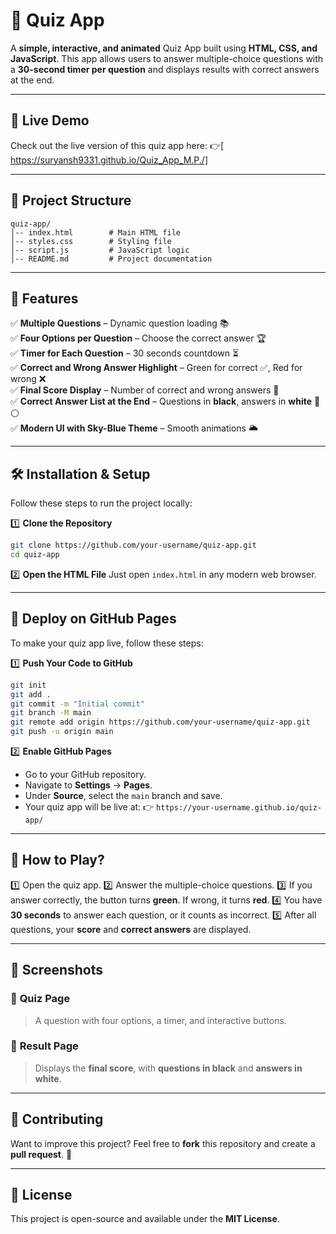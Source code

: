 # 🎯 Quiz App

A **simple, interactive, and animated** Quiz App built using **HTML, CSS, and JavaScript**. This app allows users to answer multiple-choice questions with a **30-second timer per question** and displays results with correct answers at the end.

---

## 🚀 Live Demo
Check out the live version of this quiz app here: 
👉[ https://suryansh9331.github.io/Quiz_App_M.P./]

---

## 📂 Project Structure
```
quiz-app/
│-- index.html        # Main HTML file
│-- styles.css        # Styling file
│-- script.js         # JavaScript logic
│-- README.md         # Project documentation
```

---

## 🎨 Features
✅ **Multiple Questions** – Dynamic question loading 📚  
✅ **Four Options per Question** – Choose the correct answer 🏆  
✅ **Timer for Each Question** – 30 seconds countdown ⏳  
✅ **Correct and Wrong Answer Highlight** – Green for correct ✅, Red for wrong ❌  
✅ **Final Score Display** – Number of correct and wrong answers 🏅  
✅ **Correct Answer List at the End** – Questions in **black**, answers in **white** 🖤⚪  
✅ **Modern UI with Sky-Blue Theme** – Smooth animations 🌥  

---

## 🛠️ Installation & Setup
Follow these steps to run the project locally:

1️⃣ **Clone the Repository**
```sh
git clone https://github.com/your-username/quiz-app.git
cd quiz-app
```

2️⃣ **Open the HTML File**
Just open `index.html` in any modern web browser.

---

## 🚀 Deploy on GitHub Pages

To make your quiz app live, follow these steps:

1️⃣ **Push Your Code to GitHub**
```sh
git init
git add .
git commit -m "Initial commit"
git branch -M main
git remote add origin https://github.com/your-username/quiz-app.git
git push -u origin main
```

2️⃣ **Enable GitHub Pages**
- Go to your GitHub repository.
- Navigate to **Settings** → **Pages**.
- Under **Source**, select the `main` branch and save.
- Your quiz app will be live at:
  👉 `https://your-username.github.io/quiz-app/`

---

## 🎯 How to Play?
1️⃣ Open the quiz app.
2️⃣ Answer the multiple-choice questions.
3️⃣ If you answer correctly, the button turns **green**. If wrong, it turns **red**.
4️⃣ You have **30 seconds** to answer each question, or it counts as incorrect.
5️⃣ After all questions, your **score** and **correct answers** are displayed.

---

## 📸 Screenshots
### 🔵 **Quiz Page**
> A question with four options, a timer, and interactive buttons.

### 🎉 **Result Page**
> Displays the **final score**, with **questions in black** and **answers in white**.

---

## 🤝 Contributing
Want to improve this project? Feel free to **fork** this repository and create a **pull request**. 🚀

---

## 📜 License
This project is open-source and available under the **MIT License**.
